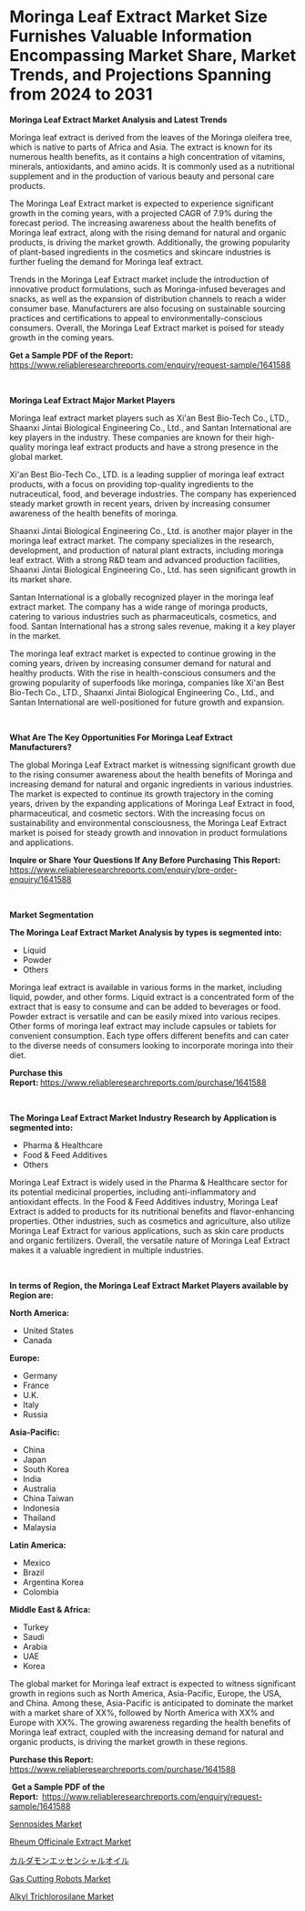 <p><h1>Moringa Leaf Extract Market Size Furnishes Valuable Information Encompassing Market Share, Market Trends, and Projections Spanning from 2024 to 2031</h1></p><p><strong>Moringa Leaf Extract Market Analysis and Latest Trends</strong></p>
<p><p>Moringa leaf extract is derived from the leaves of the Moringa oleifera tree, which is native to parts of Africa and Asia. The extract is known for its numerous health benefits, as it contains a high concentration of vitamins, minerals, antioxidants, and amino acids. It is commonly used as a nutritional supplement and in the production of various beauty and personal care products.</p><p>The Moringa Leaf Extract market is expected to experience significant growth in the coming years, with a projected CAGR of 7.9% during the forecast period. The increasing awareness about the health benefits of Moringa leaf extract, along with the rising demand for natural and organic products, is driving the market growth. Additionally, the growing popularity of plant-based ingredients in the cosmetics and skincare industries is further fueling the demand for Moringa leaf extract.</p><p>Trends in the Moringa Leaf Extract market include the introduction of innovative product formulations, such as Moringa-infused beverages and snacks, as well as the expansion of distribution channels to reach a wider consumer base. Manufacturers are also focusing on sustainable sourcing practices and certifications to appeal to environmentally-conscious consumers. Overall, the Moringa Leaf Extract market is poised for steady growth in the coming years.</p></p>
<p><strong>Get a Sample PDF of the Report:&nbsp;</strong> <a href="https://www.reliableresearchreports.com/enquiry/request-sample/1641588">https://www.reliableresearchreports.com/enquiry/request-sample/1641588</a></p>
<p>&nbsp;</p>
<p><strong>Moringa Leaf Extract Major Market Players</strong></p>
<p><p>Moringa leaf extract market players such as Xi'an Best Bio-Tech Co., LTD., Shaanxi Jintai Biological Engineering Co., Ltd., and Santan International are key players in the industry. These companies are known for their high-quality moringa leaf extract products and have a strong presence in the global market.</p><p>Xi'an Best Bio-Tech Co., LTD. is a leading supplier of moringa leaf extract products, with a focus on providing top-quality ingredients to the nutraceutical, food, and beverage industries. The company has experienced steady market growth in recent years, driven by increasing consumer awareness of the health benefits of moringa.</p><p>Shaanxi Jintai Biological Engineering Co., Ltd. is another major player in the moringa leaf extract market. The company specializes in the research, development, and production of natural plant extracts, including moringa leaf extract. With a strong R&D team and advanced production facilities, Shaanxi Jintai Biological Engineering Co., Ltd. has seen significant growth in its market share.</p><p>Santan International is a globally recognized player in the moringa leaf extract market. The company has a wide range of moringa products, catering to various industries such as pharmaceuticals, cosmetics, and food. Santan International has a strong sales revenue, making it a key player in the market.</p><p>The moringa leaf extract market is expected to continue growing in the coming years, driven by increasing consumer demand for natural and healthy products. With the rise in health-conscious consumers and the growing popularity of superfoods like moringa, companies like Xi'an Best Bio-Tech Co., LTD., Shaanxi Jintai Biological Engineering Co., Ltd., and Santan International are well-positioned for future growth and expansion.</p></p>
<p>&nbsp;</p>
<p><strong>What Are The Key Opportunities For Moringa Leaf Extract Manufacturers?</strong></p>
<p><p>The global Moringa Leaf Extract market is witnessing significant growth due to the rising consumer awareness about the health benefits of Moringa and increasing demand for natural and organic ingredients in various industries. The market is expected to continue its growth trajectory in the coming years, driven by the expanding applications of Moringa Leaf Extract in food, pharmaceutical, and cosmetic sectors. With the increasing focus on sustainability and environmental consciousness, the Moringa Leaf Extract market is poised for steady growth and innovation in product formulations and applications.</p></p>
<p><strong>Inquire or Share Your Questions If Any Before Purchasing This Report:</strong> <a href="https://www.reliableresearchreports.com/enquiry/pre-order-enquiry/1641588">https://www.reliableresearchreports.com/enquiry/pre-order-enquiry/1641588</a></p>
<p>&nbsp;</p>
<p><strong>Market Segmentation</strong></p>
<p><strong>The Moringa Leaf Extract Market Analysis by types is segmented into:</strong></p>
<p><ul><li>Liquid</li><li>Powder</li><li>Others</li></ul></p>
<p><p>Moringa leaf extract is available in various forms in the market, including liquid, powder, and other forms. Liquid extract is a concentrated form of the extract that is easy to consume and can be added to beverages or food. Powder extract is versatile and can be easily mixed into various recipes. Other forms of moringa leaf extract may include capsules or tablets for convenient consumption. Each type offers different benefits and can cater to the diverse needs of consumers looking to incorporate moringa into their diet.</p></p>
<p><strong>Purchase this Report:&nbsp;</strong><a href="https://www.reliableresearchreports.com/purchase/1641588">https://www.reliableresearchreports.com/purchase/1641588</a></p>
<p>&nbsp;</p>
<p><strong>The Moringa Leaf Extract Market Industry Research by Application is segmented into:</strong></p>
<p><ul><li>Pharma & Healthcare</li><li>Food & Feed Additives</li><li>Others</li></ul></p>
<p><p>Moringa Leaf Extract is widely used in the Pharma & Healthcare sector for its potential medicinal properties, including anti-inflammatory and antioxidant effects. In the Food & Feed Additives industry, Moringa Leaf Extract is added to products for its nutritional benefits and flavor-enhancing properties. Other industries, such as cosmetics and agriculture, also utilize Moringa Leaf Extract for various applications, such as skin care products and organic fertilizers. Overall, the versatile nature of Moringa Leaf Extract makes it a valuable ingredient in multiple industries.</p></p>
<p>&nbsp;</p>
<p><strong>In terms of Region, the Moringa Leaf Extract Market Players available by Region are:</strong></p>
<p>
    <p> <strong> North America: </strong>
        <ul>
            <li>United States</li>
            <li>Canada</li>
        </ul>
        </p> 
    <p> <strong> Europe: </strong>
        <ul>
            <li>Germany</li>
            <li>France</li>
            <li>U.K.</li>
            <li>Italy</li>
            <li>Russia</li>
        </ul>
        </p> 
    <p> <strong> Asia-Pacific: </strong>
        <ul>
            <li>China</li>
            <li>Japan</li>
            <li>South Korea</li>
            <li>India</li>
            <li>Australia</li>
            <li>China Taiwan</li>
            <li>Indonesia</li>
            <li>Thailand</li>
            <li>Malaysia</li>
        </ul>
        </p> 
    <p> <strong> Latin America: </strong>
        <ul>
            <li>Mexico</li>
            <li>Brazil</li>
            <li>Argentina Korea</li>
            <li>Colombia</li>
        </ul>
        </p> 
    <p> <strong> Middle East & Africa: </strong>
        <ul>
            <li>Turkey</li>
            <li>Saudi</li>
            <li>Arabia</li>
            <li>UAE</li>
            <li>Korea</li>
        </ul>
    </p>
    </p>
<p><p>The global market for Moringa leaf extract is expected to witness significant growth in regions such as North America, Asia-Pacific, Europe, the USA, and China. Among these, Asia-Pacific is anticipated to dominate the market with a market share of XX%, followed by North America with XX% and Europe with XX%. The growing awareness regarding the health benefits of Moringa leaf extract, coupled with the increasing demand for natural and organic products, is driving the market growth in these regions.</p></p>
<p><strong>Purchase this Report: </strong><a href="https://www.reliableresearchreports.com/purchase/1641588">https://www.reliableresearchreports.com/purchase/1641588</a></p>
<p>&nbsp;<strong>Get a Sample PDF of the Report:&nbsp;&nbsp;</strong><a href="https://www.reliableresearchreports.com/enquiry/request-sample/1641588">https://www.reliableresearchreports.com/enquiry/request-sample/1641588</a></p>
<p><strong></strong></p>
<p><p><a href="https://issuu.com/reportprime-2/docs/sennosides-market-size-2030.pptx">Sennosides Market</a></p><p><a href="https://github.com/brenzgnarento/Market-Research-Report-List-1/blob/main/rheum-officinale-extract-market.md">Rheum Officinale Extract Market</a></p><p><a href="https://github.com/jkjreqjscoxx7/Market-Research-Report-List-1/blob/main/9849363193964.md">カルダモンエッセンシャルオイル</a></p><p><a href="https://issuu.com/reportprime-2/docs/gas-cutting-robots-market-size-2030.pptx">Gas Cutting Robots Market</a></p><p><a href="https://github.com/jerrycopelandthomaswsqd8q/Market-Research-Report-List-1/blob/main/alkyl-trichlorosilane-market.md">Alkyl Trichlorosilane Market</a></p></p>